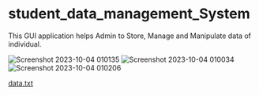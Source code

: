 # student_data_management_System
This GUI application helps Admin to Store, Manage and Manipulate data of individual.



![Screenshot 2023-10-04 010135](https://github.com/sarjanUP/student_data_management_System/assets/119722954/cdadb4be-09a7-42e6-a634-13fa8f5c57d5)
![Screenshot 2023-10-04 010034](https://github.com/sarjanUP/student_data_management_System/assets/119722954/563ddce9-9fc0-4ff8-b161-12294c0b2e0c)
![Screenshot 2023-10-04 010206](https://github.com/sarjanUP/student_data_management_System/assets/119722954/58dbb760-dc81-4382-9c80-2c14c595153a)

[data.txt](https://github.com/sarjanUP/student_data_management_System/files/12834921/data.txt)
